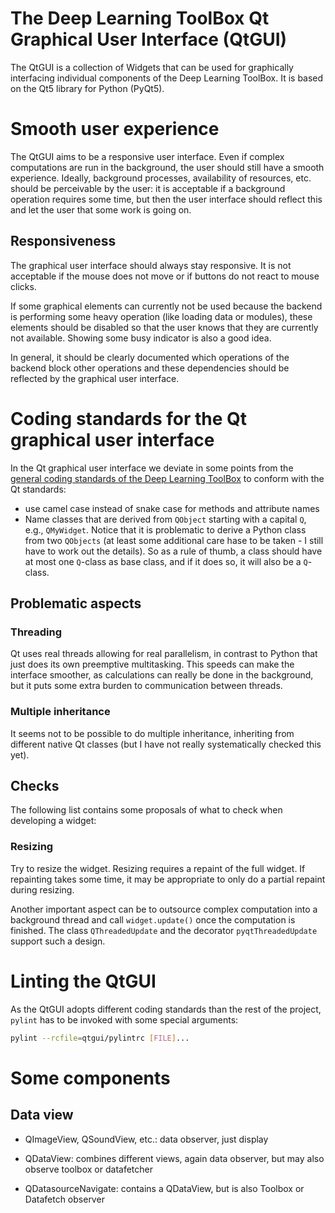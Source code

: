# The Deep Learning ToolBox Qt Graphical User Interface (QtGUI)

The QtGUI is a collection of Widgets that can be used for graphically
interfacing individual components of the Deep Learning ToolBox. It is
based on the Qt5 library for Python (PyQt5).



# Smooth user experience

The QtGUI aims to be a responsive user interface.  Even if complex
computations are run in the background, the user should still have a
smooth experience. Ideally, background processes, availability of
resources, etc. should be perceivable by the user: it is acceptable if
a background operation requires some time, but then the user interface
should reflect this and let the user that some work is going on.

## Responsiveness

The graphical user interface should always stay responsive. It is not
acceptable if the mouse does not move or if buttons do not react to
mouse clicks.

If some graphical elements can currently not be used because the
backend is performing some heavy operation (like loading data or
modules), these elements should be disabled so that the user knows
that they are currently not available. Showing some busy indicator is
also a good idea.

In general, it should be clearly documented which operations of the
backend block other operations and these dependencies should be
reflected by the graphical user interface.



# Coding standards for the Qt graphical user interface

In the Qt graphical user interface we deviate in some points from the
[general coding standards of the Deep Learning ToolBox](coding.md)
to conform with the Qt standards:
* use camel case instead of snake case for methods and attribute names
* Name classes that are derived from `QObject` starting with a
  capital `Q`, e.g., `QMyWidget`. Notice that it is problematic
  to derive a Python class from two `QObjects` (at least some additional
  care hase to be taken - I still have to work out the details). So as
  a rule of thumb, a class should have at most one `Q`-class as 
  base class, and if it does so, it will also be a `Q`-class.

## Problematic aspects

### Threading

Qt uses real threads allowing for real parallelism, in contrast to
Python that just does its own preemptive multitasking.  This speeds
can make the interface smoother, as calculations can really be done in
the background, but it puts some extra burden to communication between
threads.

### Multiple inheritance

It seems not to be possible to do multiple inheritance, inheriting
from different native Qt classes (but I have not really systematically
checked this yet).


## Checks

The following list contains some proposals of what to check when
developing a widget:

### Resizing

Try to resize the widget. Resizing requires a repaint of the full
widget. If repainting takes some time, it may be appropriate to only
do a partial repaint during resizing.

Another important aspect can be to outsource complex computation into
a background thread and call `widget.update()` once the computation
is finished. The class `QThreadedUpdate` and the decorator
`pyqtThreadedUpdate` support such a design.



# Linting the QtGUI

As the QtGUI adopts different coding standards than the rest of the
project, `pylint` has to be invoked with some special arguments:

```sh
pylint --rcfile=qtgui/pylintrc [FILE]...
```





# Some components

## Data view

* QImageView, QSoundView, etc.: data observer, just display

* QDataView: combines different views, again data observer, but may
  also observe toolbox or datafetcher

* QDatasourceNavigate: contains a QDataView, but is also
  Toolbox or Datafetch observer
